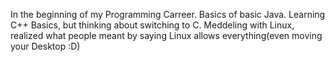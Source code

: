 In the beginning of my Programming Carreer.
Basics of basic Java.
Learning C++ Basics, but thinking about switching to C.
Meddeling with Linux, realized what people meant by saying Linux allows everything(even moving your Desktop :D)
